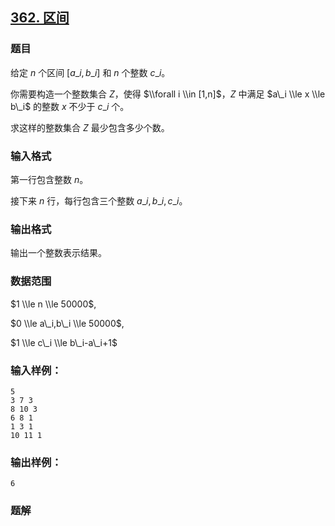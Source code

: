 ## [362\. 区间](https://www.acwing.com/problem/content/364/)

### 题目

给定 $n$ 个区间 $[a\_i,b\_i]$ 和 $n$ 个整数 $c\_i$。

你需要构造一个整数集合 $Z$，使得 $\\forall i \\in [1,n]$，$Z$ 中满足 $a\_i \\le x \\le b\_i$ 的整数 $x$ 不少于 $c\_i$ 个。

求这样的整数集合 $Z$ 最少包含多少个数。

### 输入格式

第一行包含整数 $n$。

接下来 $n$ 行，每行包含三个整数 $a\_i,b\_i,c\_i$。

### 输出格式

输出一个整数表示结果。

### 数据范围

$1 \\le n \\le 50000$,

$0 \\le a\_i,b\_i \\le 50000$,

$1 \\le c\_i \\le b\_i-a\_i+1$

### 输入样例：

```
5
3 7 3
8 10 3
6 8 1
1 3 1
10 11 1
```

### 输出样例：

```
6
```

### 题解

